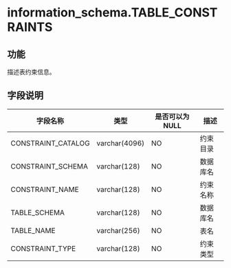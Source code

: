 information_schema.TABLE_CONSTRAINTS 
=========================================================



功能 
-----------

描述表约束信息。

字段说明 
-------------



|      **字段名称**      |    **类型**     | **是否可以为 NULL** | **描述** |
|--------------------|---------------|----------------|--------|
| CONSTRAINT_CATALOG | varchar(4096) | NO             | 约束目录   |
| CONSTRAINT_SCHEMA  | varchar(128)  | NO             | 数据库名   |
| CONSTRAINT_NAME    | varchar(128)  | NO             | 约束名称   |
| TABLE_SCHEMA       | varchar(128)  | NO             | 数据库名   |
| TABLE_NAME         | varchar(256)  | NO             | 表名     |
| CONSTRAINT_TYPE    | varchar(128)  | NO             | 约束类型   |



